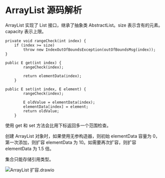 # ArrayList 源码解析

ArrayList 实现了 List 接口，继承了抽象类 AbstractList。size 表示含有的元素。capacity 表示上限。

```
private void rangeCheck(int index) {
    if (index >= size)
        throw new IndexOutOfBoundsException(outOfBoundsMsg(index));
}
```

```
public E get(int index) {
        rangeCheck(index);

        return elementData(index);
    }
```

```
public E set(int index, E element) {
        rangeCheck(index);

        E oldValue = elementData(index);
        elementData[index] = element;
        return oldValue;
    }
```

使用 get 和 set 方法会比用下标返回多一个范围检查。

创建 ArrayList 对象时，如果使用无参构造器，则初始 elementData 容量为 0，第一次添加，则扩容 elementData 为 10。如需要再次扩容，则扩容 elementData 为 1.5 倍。 

集合只能存储引用类型。

![ArrayList 扩容.drawio](https://csnotes.oss-cn-beijing.aliyuncs.com/photos/ArrayList%E6%89%A9%E5%AE%B9.drawio.png)
